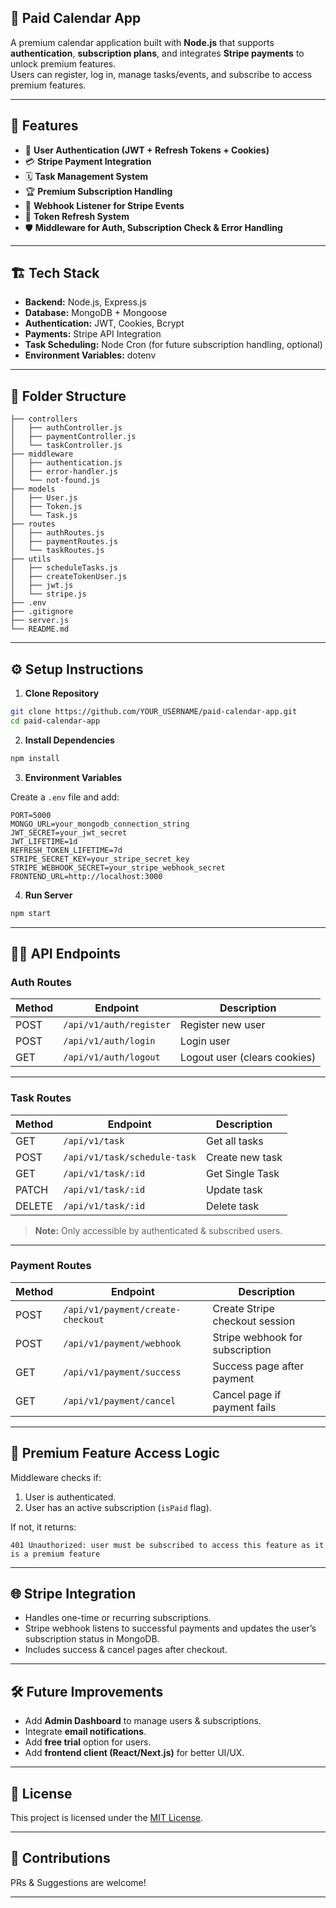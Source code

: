 ## 📅 Paid Calendar App

A premium calendar application built with **Node.js** that supports **authentication**, **subscription plans**, and integrates **Stripe payments** to unlock premium features.  
Users can register, log in, manage tasks/events, and subscribe to access premium features.

---

## 🚀 Features

- 🔐 **User Authentication (JWT + Refresh Tokens + Cookies)**
- 💳 **Stripe Payment Integration**
- 🗓️ **Task Management System**
- 🏆 **Premium Subscription Handling**
- 📨 **Webhook Listener for Stripe Events**
- 🔄 **Token Refresh System**
- 🛡️ **Middleware for Auth, Subscription Check & Error Handling**

---

## 🏗️ Tech Stack

- **Backend:** Node.js, Express.js
- **Database:** MongoDB + Mongoose
- **Authentication:** JWT, Cookies, Bcrypt
- **Payments:** Stripe API Integration
- **Task Scheduling:** Node Cron (for future subscription handling, optional)
- **Environment Variables:** dotenv

---

## 📁 Folder Structure

```
├── controllers
│   ├── authController.js
│   ├── paymentController.js
│   └── taskController.js
├── middleware
│   ├── authentication.js
│   ├── error-handler.js
│   └── not-found.js
├── models
│   ├── User.js
│   ├── Token.js
│   └── Task.js
├── routes
│   ├── authRoutes.js
│   ├── paymentRoutes.js
│   └── taskRoutes.js
├── utils
│   ├── scheduleTasks.js
│   ├── createTokenUser.js
│   ├── jwt.js
│   └── stripe.js
├── .env
├── .gitignore
├── server.js
└── README.md
```

---

## ⚙️ Setup Instructions

1. **Clone Repository**

```bash
git clone https://github.com/YOUR_USERNAME/paid-calendar-app.git
cd paid-calendar-app
```

2. **Install Dependencies**

```bash
npm install
```

3. **Environment Variables**

Create a `.env` file and add:

```
PORT=5000
MONGO_URL=your_mongodb_connection_string
JWT_SECRET=your_jwt_secret
JWT_LIFETIME=1d
REFRESH_TOKEN_LIFETIME=7d
STRIPE_SECRET_KEY=your_stripe_secret_key
STRIPE_WEBHOOK_SECRET=your_stripe_webhook_secret
FRONTEND_URL=http://localhost:3000
```

4. **Run Server**

```bash
npm start
```

---

## 🧑‍💻 API Endpoints

### Auth Routes

| Method | Endpoint                | Description                  |
| ------ | ----------------------- | ---------------------------- |
| POST   | `/api/v1/auth/register` | Register new user            |
| POST   | `/api/v1/auth/login`    | Login user                   |
| GET    | `/api/v1/auth/logout`   | Logout user (clears cookies) |

---

### Task Routes

| Method | Endpoint                     | Description     |
| ------ | ---------------------------- | --------------- |
| GET    | `/api/v1/task`               | Get all tasks   |
| POST   | `/api/v1/task/schedule-task` | Create new task |
| GET    | `/api/v1/task/:id`           | Get Single Task |
| PATCH  | `/api/v1/task/:id`           | Update task     |
| DELETE | `/api/v1/task/:id`           | Delete task     |

> **Note:** Only accessible by authenticated & subscribed users.

---

### Payment Routes

| Method | Endpoint                          | Description                     |
| ------ | --------------------------------- | ------------------------------- |
| POST   | `/api/v1/payment/create-checkout` | Create Stripe checkout session  |
| POST   | `/api/v1/payment/webhook`         | Stripe webhook for subscription |
| GET    | `/api/v1/payment/success`         | Success page after payment      |
| GET    | `/api/v1/payment/cancel`          | Cancel page if payment fails    |

---

## 🔑 Premium Feature Access Logic

Middleware checks if:

1. User is authenticated.
2. User has an active subscription (`isPaid` flag).

If not, it returns:

```
401 Unauthorized: user must be subscribed to access this feature as it is a premium feature
```

---

## 🌐 Stripe Integration

- Handles one-time or recurring subscriptions.
- Stripe webhook listens to successful payments and updates the user’s subscription status in MongoDB.
- Includes success & cancel pages after checkout.

---

## 🛠️ Future Improvements

- Add **Admin Dashboard** to manage users & subscriptions.
- Integrate **email notifications**.
- Add **free trial** option for users.
- Add **frontend client (React/Next.js)** for better UI/UX.

---

## 📄 License

This project is licensed under the [MIT License](LICENSE).

---

## 🙌 Contributions

PRs & Suggestions are welcome!

---
